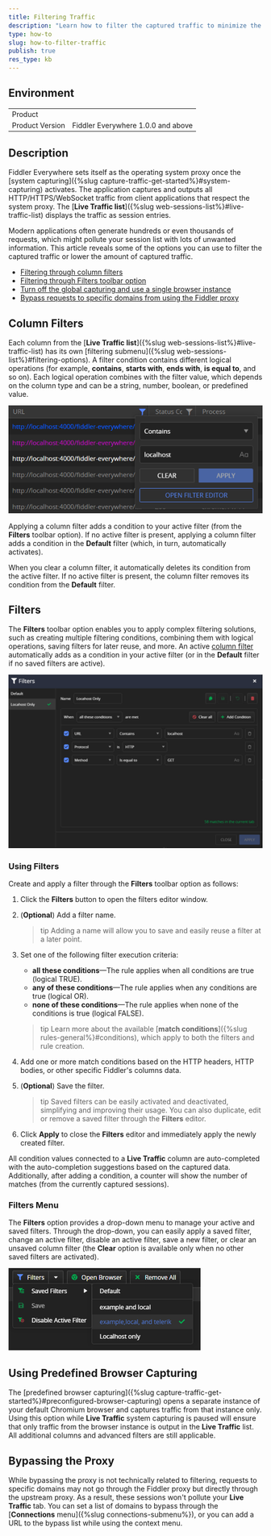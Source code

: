 ```yaml
---
title: Filtering Traffic
description: "Learn how to filter the captured traffic to minimize the output in Live Traffic when working with the Fiddler Everywhere application."
type: how-to
slug: how-to-filter-traffic
publish: true
res_type: kb
---
```


## Environment

|   |   |
|---|---|
| Product   |
| Product Version | Fiddler Everywhere 1.0.0 and above  |


## Description

Fiddler Everywhere sets itself as the operating system proxy once the [system capturing]({%slug capture-traffic-get-started%}#system-capturing) activates. The application captures and outputs all HTTP/HTTPS/WebSocket traffic from client applications that respect the system proxy. The [**Live Traffic list**]({%slug web-sessions-list%}#live-traffic-list) displays the traffic as session entries.

Modern applications often generate hundreds or even thousands of requests, which might pollute your session list with lots of unwanted information. This article reveals some of the options you can use to filter the captured traffic or lower the amount of captured traffic.

- [Filtering through column filters](#column-filters)
- [Filtering through Filters toolbar option](#filters)
- [Turn off the global capturing and use a single browser instance](#using-predefined-browser-capturing)
- [Bypass requests to specific domains from using the Fiddler proxy](#bypassing-the-proxy)

## Column Filters

Each column from the [**Live Traffic list**]({%slug web-sessions-list%}#live-traffic-list) has its own [filtering submenu]({%slug web-sessions-list%}#filtering-options). A filter condition contains different logical operations (for example, **contains**, **starts with**, **ends with**, **is equal to**, and so on). Each logical operation combines with the filter value, which depends on the column type and can be a string, number, boolean, or predefined value. 

![column filter menu](../images/livetraffic/columns/dots-filters.png)

Applying a column filter adds a condition to your active filter (from the **Filters** toolbar option). If no active filter is present, applying a column filter adds a condition in the **Default** filter (which, in turn, automatically activates).

When you clear a column filter, it automatically deletes its condition from the active filter. If no active filter is present, the column filter removes its condition from the **Default** filter.

## Filters

The **Filters** toolbar option enables you to apply complex filtering solutions, such as creating multiple filtering conditions, combining them with logical operations, saving filters for later reuse, and more. An active [column filter](#column-filters) automatically adds as a condition in your active filter (or in the **Default** filter if no saved filters are active).

![Filters toolbar option](../images/kb/filters/traffic-filters.png)

### Using Filters

Create and apply a filter through the **Filters** toolbar option as follows:

1. Click the **Filters** button to open the filters editor window.

1. (**Optional**) Add a filter name. 

    >tip Adding a name will allow you to save and easily reuse a filter at a later point.

1. Set one of the following filter execution criteria:

    - **all these conditions**&mdash;The rule applies when all conditions are true (logical TRUE).
    - **any of these conditions**&mdash;The rule applies when any conditions are true (logical OR).
    - **none of these conditions**&mdash;The rule applies when none of the conditions is true (logical FALSE).

    >tip Learn more about the available [**match conditions**]({%slug rules-general%}#conditions), which apply to both the filters and rule creation.

1. Add one or more match conditions based on the HTTP headers, HTTP bodies, or other specific Fiddler's columns data.

1. (**Optional**) Save the filter.

    >tip Saved filters can be easily activated and deactivated, simplifying and improving their usage. You can also duplicate, edit or remove a saved filter through the **Filters** editor.

1. Click **Apply** to close the **Filters** editor and immediately apply the newly created filter.   

All condition values connected to a **Live Traffic** column are auto-completed with the auto-completion suggestions based on the captured data. Additionally, after adding a condition, a counter will show the number of matches (from the currently captured sessions).


### Filters Menu

The **Filters** option provides a drop-down menu to manage your active and saved filters. Through the drop-down, you can easily apply a saved filter, change an active filter, disable an active filter, save a new filter, or clear an unsaved column filter (the **Clear** option is available only when no other saved filters are activated).

![Filters menu](../images/kb/filters/filters-menu.png)


## Using Predefined Browser Capturing

The [predefined browser capturing]({%slug capture-traffic-get-started%}#preconfigured-browser-capturing) opens a separate instance of your default Chromium browser and captures traffic from that instance only. Using this option while **Live Traffic** system capturing is paused will ensure that only traffic from the browser instance is output in the **Live Traffic** list. All additional columns and advanced filters are still applicable. 

## Bypassing the Proxy

While bypassing the proxy is not technically related to filtering, requests to specific domains may not go through the Fiddler proxy but directly through the upstream proxy. As a result, these sessions won't pollute your **Live Traffic** tab. You can set a list of domains to bypass through the [**Connections** menu]({%slug connections-submenu%}), or you can add a URL to the bypass list while using the context menu.
